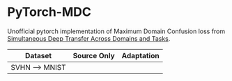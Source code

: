 # PyTorch-MDC
Unofficial pytorch implementation of Maximum Domain Confusion loss from [Simultaneous Deep Transfer Across Domains and Tasks](https://arxiv.org/abs/1510.02192).



 | Dataset    |Source Only    | Adaptation |
--- | --- | --- | 
SVHN &#10230; MNIST | | |
